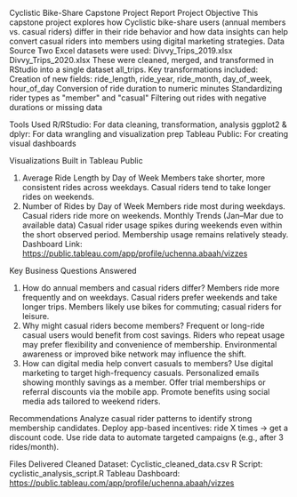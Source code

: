 Cyclistic Bike-Share Capstone Project Report
Project Objective
This capstone project explores how Cyclistic bike-share users (annual members vs. casual riders) differ in their ride behavior and how data insights can help convert casual riders into members using digital marketing strategies.
Data Source
Two Excel datasets were used:
Divvy_Trips_2019.xlsx
Divvy_Trips_2020.xlsx
These were cleaned, merged, and transformed in RStudio into a single dataset all_trips. Key transformations included:
Creation of new fields: ride_length, ride_year, ride_month, day_of_week, hour_of_day
Conversion of ride duration to numeric minutes
Standardizing rider types as "member" and "casual"
Filtering out rides with negative durations or missing data

Tools Used
R/RStudio: For data cleaning, transformation, analysis
ggplot2 & dplyr: For data wrangling and visualization prep
Tableau Public: For creating visual dashboards

Visualizations Built in Tableau Public
1.	Average Ride Length by Day of Week
Members take shorter, more consistent rides across weekdays.
Casual riders tend to take longer rides on weekends.
2.	Number of Rides by Day of Week
Members ride most during weekdays.
Casual riders ride more on weekends.
Monthly Trends (Jan–Mar due to available data)
Casual rider usage spikes during weekends even within the short observed period.
Membership usage remains relatively steady.
Dashboard Link: https://public.tableau.com/app/profile/uchenna.abaah/vizzes

Key Business Questions Answered
1. How do annual members and casual riders differ?
Members ride more frequently and on weekdays.
Casual riders prefer weekends and take longer trips.
Members likely use bikes for commuting; casual riders for leisure.
2. Why might casual riders become members?
Frequent or long-ride casual users would benefit from cost savings.
Riders who repeat usage may prefer flexibility and convenience of membership.
Environmental awareness or improved bike network may influence the shift.
3. How can digital media help convert casuals to members?
Use digital marketing to target high-frequency casuals.
Personalized emails showing monthly savings as a member.
Offer trial memberships or referral discounts via the mobile app.
Promote benefits using social media ads tailored to weekend riders.

Recommendations
Analyze casual rider patterns to identify strong membership candidates.
Deploy app-based incentives: ride X times → get a discount code.
Use ride data to automate targeted campaigns (e.g., after 3 rides/month).

Files Delivered
Cleaned Dataset: Cyclistic_cleaned_data.csv
R Script: cyclistic_analysis_script.R
Tableau Dashboard: https://public.tableau.com/app/profile/uchenna.abaah/vizzes

   
